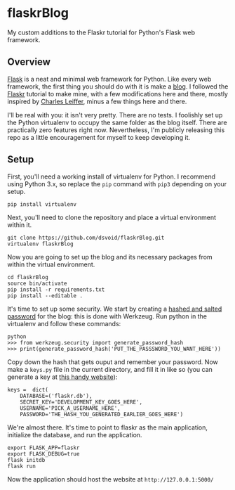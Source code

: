# flaskrBlog
My custom additions to the Flaskr tutorial for Python's Flask web framework.

## Overview

[Flask](http://flask.pocoo.org/) is a neat and minimal web framework for Python. Like every web framework, the first thing you should do with it is make a [blog](https://ds0.xyz/opening-ceremony). I followed the [Flaskr](http://flask.pocoo.org/docs/0.12/tutorial/introduction/) tutorial to make mine, with a few modifications here and there, mostly inspired by [Charles Leiffer](http://charlesleifer.com/blog/how-to-make-a-flask-blog-in-one-hour-or-less/), minus a few things here and there.

I'll be real with you: it isn't very pretty. There are no tests. I foolishly set up the Python virtualenv to occupy the same folder as the blog itself. There are practically zero features right now. Nevertheless, I'm publicly releasing this repo as a little encouragement for myself to keep developing it.

## Setup

First, you'll need a working install of virtualenv for Python. I recommend using Python 3.x, so replace the `pip` command with `pip3` depending on your setup.

```
pip install virtualenv
```

Next, you'll need to clone the repository and place a virtual environment within it.
```
git clone https://github.com/dsvoid/flaskrBlog.git
virtualenv flaskrBlog
```

Now you are going to set up the blog and its necessary packages from within the virtual environment.
```
cd flaskrBlog
source bin/activate
pip install -r requirements.txt
pip install --editable .
```

It's time to set up some security. We start by creating a [hashed and salted password](http://flask.pocoo.org/snippets/54/) for the blog: this is done with Werkzeug. Run python in the virtualenv and follow these commands:
```
python
>>> from werkzeug.security import generate_password_hash
>>> print(generate_password_hash('PUT_THE_PASSSWORD_YOU_WANT_HERE'))
```

Copy down the hash that gets ouput and remember your password. Now make a `keys.py` file in the current directory, and fill it in like so (you can generate a key at [this handy website](https://randomkeygen.com/)):
```
keys =  dict(
    DATABASE=('flaskr.db'),
    SECRET_KEY='DEVELOPMENT_KEY_GOES_HERE',
    USERNAME='PICK_A_USERNAME_HERE',
    PASSWORD='THE_HASH_YOU_GENERATED_EARLIER_GOES_HERE')
```

We're almost there. It's time to point to flaskr as the main application, initialize the database, and run the application.
```
export FLASK_APP=flaskr
export FLASK_DEBUG=true
flask initdb
flask run
```

Now the application should host the website at `http://127.0.0.1:5000/`
